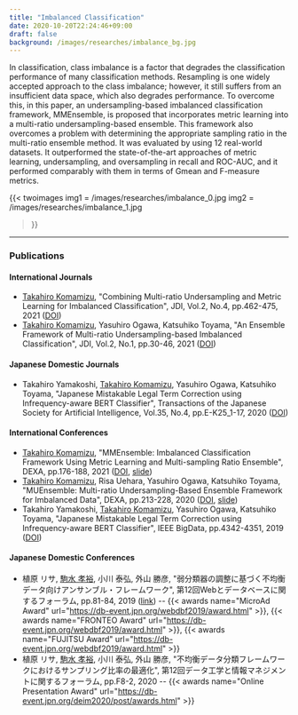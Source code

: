 ```yaml
---
title: "Imbalanced Classification"
date: 2020-10-20T22:24:46+09:00
draft: false
background: /images/researches/imbalance_bg.jpg
---
```


In classification, class imbalance is a factor that degrades 
the classification performance of many classification methods.
Resampling is one widely accepted approach to the class imbalance;
however, it still suffers from an insufficient data space,
which also degrades performance.
To overcome this, in this paper, an undersampling-based imbalanced
classification framework, MMEnsemble, is proposed that incorporates 
metric learning into a multi-ratio undersampling-based ensemble.
This framework also overcomes a problem with determining the appropriate
sampling ratio in the multi-ratio ensemble method.
It was evaluated by using 12 real-world datasets.
It outperformed the state-of-the-art approaches of metric learning,
undersampling, and oversampling in recall and ROC-AUC,
and it performed comparably with them in terms of Gmean and F-measure metrics.

{{< twoimages
	img1 = /images/researches/imbalance_0.jpg
	img2 = /images/researches/imbalance_1.jpg
>}}

----
### Publications
#### International Journals
- [Takahiro Komamizu](/), "Combining Multi-ratio Undersampling and Metric Learning for Imbalanced Classification", JDI, Vol.2, No.4, pp.462-475, 2021 ([DOI](https://doi.org/10.26421/JDI2.4-5))
- [Takahiro Komamizu](/), Yasuhiro Ogawa, Katsuhiko Toyama, "An Ensemble Framework of Multi-ratio Undersampling-based Imbalanced Classification", JDI, Vol.2, No.1, pp.30-46, 2021 ([DOI](http://www.rintonpress.com/xjdi2/xjdi2-1/030-046.pdf))

#### Japanese Domestic Journals 
- Takahiro Yamakoshi, [Takahiro Komamizu](/), Yasuhiro Ogawa, Katsuhiko Toyama, "Japanese Mistakable Legal Term Correction using Infrequency-aware BERT Classifier", Transactions of the Japanese Society for Artificial Intelligence, Vol.35, No.4, pp.E-K25_1-17, 2020 ([DOI](https://doi.org/10.1527/tjsai.E-K25))

#### International Conferences
- [Takahiro Komamizu](/), "MMEnsemble: Imbalanced Classification Framework Using Metric Learning and Multi-sampling Ratio Ensemble", DEXA, pp.176-188, 2021 ([DOI](https://doi.org/10.1007/978-3-030-86475-0_18), [slide](/pdfs/DEXA2021.pdf))
- [Takahiro Komamizu](/), Risa Uehara, Yasuhiro Ogawa, Katsuhiko Toyama, "MUEnsemble: Multi-ratio Undersampling-Based Ensemble Framework for Imbalanced Data", DEXA, pp.213-228, 2020 ([DOI](https://doi.org/10.1007/978-3-030-59051-2_14), [slide](/pdfs/DEXA2020.pdf))
- Takahiro Yamakoshi, [Takahiro Komamizu](/), Yasuhiro Ogawa, Katsuhiko Toyama, "Japanese Mistakable Legal Term Correction using Infrequency-aware BERT Classifier", IEEE BigData, pp.4342-4351, 2019 ([DOI](https://doi.org/10.1109/BigData47090.2019.9006511))

#### Japanese Domestic Conferences
- 植原 リサ, [駒水 孝裕](/), 小川 泰弘, 外山 勝彦, "弱分類器の調整に基づく不均衡データ向けアンサンブル・フレームワーク", 第12回Webとデータベースに関するフォーラム, pp.81-84, 2019 ([link](https://ipsj.ixsq.nii.ac.jp/ej/index.php?active_action=repository_view_main_item_detail&page_id=13&block_id=8&item_id=199066&item_no=1)) -- {{< awards name="MicroAd Award" url="https://db-event.jpn.org/webdbf2019/award.html" >}}, {{< awards name="FRONTEO Award" url="https://db-event.jpn.org/webdbf2019/award.html" >}}, {{< awards name="FUJITSU Award" url="https://db-event.jpn.org/webdbf2019/award.html" >}}
- 植原 リサ, [駒水 孝裕](/), 小川 泰弘, 外山 勝彦, "不均衡データ分類フレームワークにおけるサンプリング比率の最適化", 第12回データ工学と情報マネジメントに関するフォーラム, pp.F8-2, 2020 -- {{< awards name="Online Presentation Award" url="https://db-event.jpn.org/deim2020/post/awards.html" >}}
